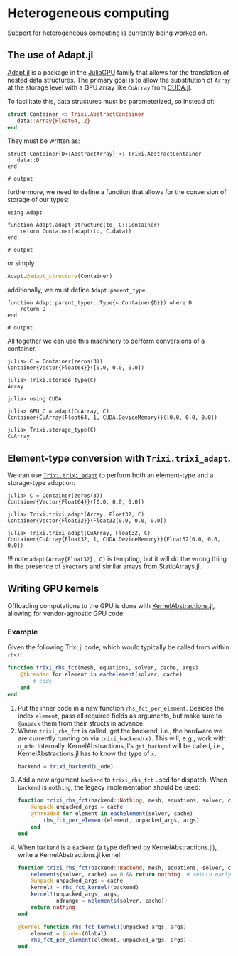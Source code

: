 # Heterogeneous computing

Support for heterogeneous computing is currently being worked on.

## The use of Adapt.jl

[Adapt.jl](https://github.com/JuliaGPU/Adapt.jl) is a package in the
[JuliaGPU](https://github.com/JuliaGPU) family that allows for
the translation of nested data structures. The primary goal is to allow the substitution of `Array` 
at the storage level with a GPU array like `CuArray` from [CUDA.jl](https://github.com/JuliaGPU/CUDA.jl).

To facilitate this, data structures must be parameterized, so instead of:

```julia
struct Container <: Trixi.AbstractContainer
   data::Array{Float64, 2}
end
```

They must be written as:

```jldoctest adapt; output = false, setup=:(import Trixi)
struct Container{D<:AbstractArray} <: Trixi.AbstractContainer
   data::D
end

# output

```

furthermore, we need to define a function that allows for the conversion of storage
of our types: 

```jldoctest adapt; output = false
using Adapt

function Adapt.adapt_structure(to, C::Container)
    return Container(adapt(to, C.data))
end

# output

```

or simply

```julia
Adapt.@adapt_structure(Container)
```

additionally, we must define `Adapt.parent_type`.

```jldoctest adapt; output = false
function Adapt.parent_type(::Type{<:Container{D}}) where D
    return D
end

# output

```

All together we can use this machinery to perform conversions of a container.

```jldoctest adapt
julia> C = Container(zeros(3))
Container{Vector{Float64}}([0.0, 0.0, 0.0])

julia> Trixi.storage_type(C)
Array
```


```julia-repl
julia> using CUDA

julia> GPU_C = adapt(CuArray, C)
Container{CuArray{Float64, 1, CUDA.DeviceMemory}}([0.0, 0.0, 0.0])

julia> Trixi.storage_type(C)
CuArray
```

## Element-type conversion with `Trixi.trixi_adapt`.

We can use [`Trixi.trixi_adapt`](@ref) to perform both an element-type and a storage-type adoption:

```jldoctest adapt
julia> C = Container(zeros(3))
Container{Vector{Float64}}([0.0, 0.0, 0.0])

julia> Trixi.trixi_adapt(Array, Float32, C)
Container{Vector{Float32}}(Float32[0.0, 0.0, 0.0])
```

```julia-repl
julia> Trixi.trixi_adapt(CuArray, Float32, C)
Container{CuArray{Float32, 1, CUDA.DeviceMemory}}(Float32[0.0, 0.0, 0.0])
```

!!! note
    `adapt(Array{Float32}, C)` is tempting, but it will do the wrong thing
    in the presence of `SVector`s and similar arrays from StaticArrays.jl.


## Writing GPU kernels

Offloading computations to the GPU is done with
[KernelAbstractions.jl](https://github.com/JuliaGPU/KernelAbstractions.jl),
allowing for vendor-agnostic GPU code.

### Example

Given the following Trixi.jl code, which would typically be called from within `rhs!`:

```julia
function trixi_rhs_fct(mesh, equations, solver, cache, args)
    @threaded for element in eachelement(solver, cache)
        # code
    end
end
```

1. Put the inner code in a new function `rhs_fct_per_element`. Besides the index
   `element`, pass all required fields as arguments, but make sure to `@unpack` them from
   their structs in advance.
2. Where `trixi_rhs_fct` is called, get the backend, i.e., the hardware we are currently
   running on via `trixi_backend(x)`.
   This will, e.g., work with `u_ode`. Internally, KernelAbstractions.jl's `get_backend`
   will be called, i.e., KernelAbstractions.jl has to know the type of `x`.
   ```julia
   backend = trixi_backend(u_ode)
   ```
3. Add a new argument `backend` to `trixi_rhs_fct` used for dispatch.
   When `backend` is `nothing`, the legacy implementation should be used:
   ```julia
   function trixi_rhs_fct(backend::Nothing, mesh, equations, solver, cache, args)
       @unpack unpacked_args = cache
       @threaded for element in eachelement(solver, cache)
           rhs_fct_per_element(element, unpacked_args, args)
       end
   end
   ```
4. When `backend` is a `Backend` (a type defined by KernelAbstractions.jl), write a
   KernelAbstractions.jl kernel:
   ```julia
   function trixi_rhs_fct(backend::Backend, mesh, equations, solver, cache, args)
       nelements(solver, cache) == 0 && return nothing  # return early when there are no elements
       @unpack unpacked_args = cache
       kernel! = rhs_fct_kernel!(backend)
       kernel!(unpacked_args, args,
               ndrange = nelements(solver, cache))
       return nothing
   end
   
   @kernel function rhs_fct_kernel!(unpacked_args, args)
       element = @index(Global)
       rhs_fct_per_element(element, unpacked_args, args)
   end
   ```
